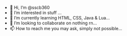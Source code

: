 - 👋 Hi, I’m @sscb360
- 👀 I’m interested in stuff ...
- 🌱 I’m currently learning HTML, CSS, Java & Lua...
- 💞️ I’m looking to collaborate on nothing rn...
- 📫 How to reach me you may ask, simply not possible...

<!---
sscb360/sscb360 is a ✨ special ✨ repository because its `README.md` (this file) appears on your GitHub profile.
You can click the Preview link to take a look at your changes.
--->
